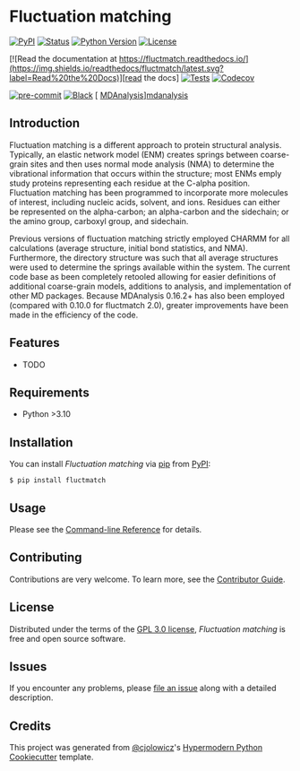 # Fluctuation matching

[![PyPI](https://img.shields.io/pypi/v/fluctmatch.svg)][pypi status]
[![Status](https://img.shields.io/pypi/status/fluctmatch.svg)][pypi status]
[![Python Version](https://img.shields.io/pypi/pyversions/fluctmatch)][pypi status]
[![License](https://img.shields.io/pypi/l/fluctmatch)][license]

[![Read the documentation at https://fluctmatch.readthedocs.io/](https://img.shields.io/readthedocs/fluctmatch/latest.svg?label=Read%20the%20Docs)][read the docs]
[![Tests](https://github.com/tclick/fluctmatch/workflows/Tests/badge.svg)][tests]
[![Codecov](https://codecov.io/gh/tclick/fluctmatch/branch/main/graph/badge.svg)][codecov]

[![pre-commit](https://img.shields.io/badge/pre--commit-enabled-brightgreen?logo=pre-commit&logoColor=white)][pre-commit]
[![Black](https://img.shields.io/badge/code%20style-black-000000.svg)][black]
[ [MDAnalysis](https://img.shields.io/badge/Powered%20by-MDAnalysis-orange.svg)][mdanalysis]

[pypi status]: https://pypi.org/project/fluctmatch/
[read the docs]: https://fluctmatch.readthedocs.io/
[tests]: https://github.com/tclick/fluctmatch/actions?workflow=Tests
[codecov]: https://app.codecov.io/gh/tclick/fluctmatch
[pre-commit]: https://github.com/pre-commit/pre-commit
[black]: https://github.com/psf/black
[mdanalysis]: https://www.mdanalysis.org

## Introduction

Fluctuation matching is a different approach to protein structural analysis.
Typically, an elastic network model (ENM) creates springs between coarse-grain
sites and then uses normal mode analysis (NMA) to determine the vibrational
information that occurs within the structure; most ENMs emply study proteins
representing each residue at the C-alpha position. Fluctuation matching has been
programmed to incorporate more molecules of interest, including nucleic acids,
solvent, and ions. Residues can either be represented on the alpha-carbon; an
alpha-carbon and the sidechain; or the amino group, carboxyl group, and
sidechain.

Previous versions of fluctuation matching strictly employed CHARMM for all
calculations (average structure, initial bond statistics, and NMA). Furthermore,
the directory structure was such that all average structures were used to
determine the springs available within the system. The current code base as been
completely retooled allowing for easier definitions of additional coarse-grain
models, additions to analysis, and implementation of other MD packages. Because
MDAnalysis 0.16.2+ has also been employed (compared with 0.10.0 for fluctmatch
2.0), greater improvements have been made in the efficiency of the code.

## Features

- TODO

## Requirements

- Python >3.10

## Installation

You can install _Fluctuation matching_ via [pip] from [PyPI]:

```console
$ pip install fluctmatch
```

## Usage

Please see the [Command-line Reference] for details.

## Contributing

Contributions are very welcome.
To learn more, see the [Contributor Guide].

## License

Distributed under the terms of the [GPL 3.0 license][license],
_Fluctuation matching_ is free and open source software.

## Issues

If you encounter any problems,
please [file an issue] along with a detailed description.

## Credits

This project was generated from [@cjolowicz]'s [Hypermodern Python Cookiecutter] template.

[@cjolowicz]: https://github.com/cjolowicz
[pypi]: https://pypi.org/
[hypermodern python cookiecutter]: https://github.com/cjolowicz/cookiecutter-hypermodern-python
[file an issue]: https://github.com/tclick/fluctmatch/issues
[pip]: https://pip.pypa.io/

<!-- github-only -->

[license]: https://github.com/tclick/fluctmatch/blob/main/LICENSE.md
[contributor guide]: https://github.com/tclick/fluctmatch/blob/main/CONTRIBUTING.md
[command-line reference]: https://fluctmatch.readthedocs.io/en/latest/usage.html
